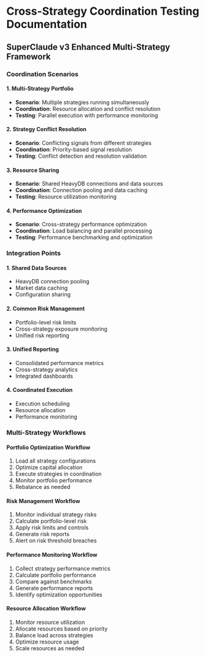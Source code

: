 # Cross-Strategy Coordination Testing Documentation
## SuperClaude v3 Enhanced Multi-Strategy Framework

### Coordination Scenarios

#### 1. Multi-Strategy Portfolio
- **Scenario**: Multiple strategies running simultaneously
- **Coordination**: Resource allocation and conflict resolution
- **Testing**: Parallel execution with performance monitoring

#### 2. Strategy Conflict Resolution
- **Scenario**: Conflicting signals from different strategies
- **Coordination**: Priority-based signal resolution
- **Testing**: Conflict detection and resolution validation

#### 3. Resource Sharing
- **Scenario**: Shared HeavyDB connections and data sources
- **Coordination**: Connection pooling and data caching
- **Testing**: Resource utilization monitoring

#### 4. Performance Optimization
- **Scenario**: Cross-strategy performance optimization
- **Coordination**: Load balancing and parallel processing
- **Testing**: Performance benchmarking and optimization

### Integration Points

#### 1. Shared Data Sources
- HeavyDB connection pooling
- Market data caching
- Configuration sharing

#### 2. Common Risk Management
- Portfolio-level risk limits
- Cross-strategy exposure monitoring
- Unified risk reporting

#### 3. Unified Reporting
- Consolidated performance metrics
- Cross-strategy analytics
- Integrated dashboards

#### 4. Coordinated Execution
- Execution scheduling
- Resource allocation
- Performance monitoring

### Multi-Strategy Workflows

#### Portfolio Optimization Workflow
1. Load all strategy configurations
2. Optimize capital allocation
3. Execute strategies in coordination
4. Monitor portfolio performance
5. Rebalance as needed

#### Risk Management Workflow
1. Monitor individual strategy risks
2. Calculate portfolio-level risk
3. Apply risk limits and controls
4. Generate risk reports
5. Alert on risk threshold breaches

#### Performance Monitoring Workflow
1. Collect strategy performance metrics
2. Calculate portfolio performance
3. Compare against benchmarks
4. Generate performance reports
5. Identify optimization opportunities

#### Resource Allocation Workflow
1. Monitor resource utilization
2. Allocate resources based on priority
3. Balance load across strategies
4. Optimize resource usage
5. Scale resources as needed
